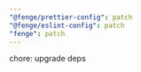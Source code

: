 ```yaml
---
"@fenge/prettier-config": patch
"@fenge/eslint-config": patch
"fenge": patch
---
```


chore: upgrade deps
